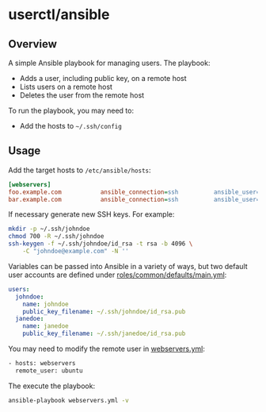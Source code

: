 # userctl/ansible

## Overview

A simple Ansible playbook for managing users. The playbook:

* Adds a user, including public key, on a remote host
* Lists users on a remote host
* Deletes the user from the remote host

To run the playbook, you may need to:

* Add the hosts to `~/.ssh/config`

## Usage

Add the target hosts to `/etc/ansible/hosts`:

```ini
[webservers]
foo.example.com           ansible_connection=ssh          ansible_user=ubuntu
bar.example.com           ansible_connection=ssh          ansible_user=ubuntu
```

If necessary generate new SSH keys. For example:

```bash
mkdir -p ~/.ssh/johndoe
chmod 700 -R ~/.ssh/johndoe
ssh-keygen -f ~/.ssh/johndoe/id_rsa -t rsa -b 4096 \
    -C "johndoe@example.com" -N ''
```

Variables can be passed into Ansible in a variety of ways, but two default
user accounts are defined under
[roles/common/defaults/main.yml](roles/common/defaults/main.yml):

```yaml
users:
  johndoe:
    name: johndoe
    public_key_filename: ~/.ssh/johndoe/id_rsa.pub
  janedoe:
    name: janedoe
    public_key_filename: ~/.ssh/janedoe/id_rsa.pub
```

You may need to modify the remote user in [webservers.yml](webservers.yml):

```bash
- hosts: webservers
  remote_user: ubuntu
```

The execute the playbook:

```bash
ansible-playbook webservers.yml -v
```